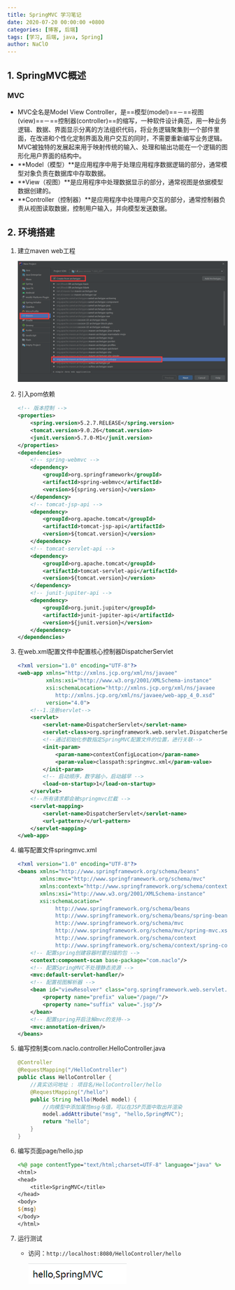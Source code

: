 ```yaml
---
title: SpringMVC 学习笔记
date: 2020-07-20 00:00:00 +0800
categories: [博客, 后端]
tags: [学习, 后端, java, Spring] 
author: NaClO
---
```


## 1. SpringMVC概述

### MVC

* MVC全名是Model View Controller，是==模型(model)==－==视图(view)==－==控制器(controller)==的缩写，一种软件设计典范，用一种业务逻辑、数据、界面显示分离的方法组织代码，将业务逻辑聚集到一个部件里面，在改进和个性化定制界面及用户交互的同时，不需要重新编写业务逻辑。MVC被独特的发展起来用于映射传统的输入、处理和输出功能在一个逻辑的图形化用户界面的结构中。
* **Model（模型）**是应用程序中用于处理应用程序数据逻辑的部分，通常模型对象负责在数据库中存取数据。
* **View（视图）**是应用程序中处理数据显示的部分，通常视图是依据模型数据创建的。
* **Controller（控制器）**是应用程序中处理用户交互的部分，通常控制器负责从视图读取数据，控制用户输入，并向模型发送数据。

## 2. 环境搭建

1. 建立maven web工程

   ![创建maven-web项目](SpringMVC-study/创建maven-web项目.png)

2. 引入pom依赖

   ````xml
   <!-- 版本控制 -->
   <properties>
       <spring.version>5.2.7.RELEASE</spring.version>
       <tomcat.version>9.0.26</tomcat.version>
       <junit.version>5.7.0-M1</junit.version>
   </properties>
   <dependencies>
       <!-- spring-webmvc -->
       <dependency>
           <groupId>org.springframework</groupId>
           <artifactId>spring-webmvc</artifactId>
           <version>${spring.version}</version>
       </dependency>
       <!-- tomcat-jsp-api -->
       <dependency>
           <groupId>org.apache.tomcat</groupId>
           <artifactId>tomcat-jsp-api</artifactId>
           <version>${tomcat.version}</version>
       </dependency>
       <!-- tomcat-servlet-api -->
       <dependency>
           <groupId>org.apache.tomcat</groupId>
           <artifactId>tomcat-servlet-api</artifactId>
           <version>${tomcat.version}</version>
       </dependency>
       <!-- junit-jupiter-api -->
       <dependency>
           <groupId>org.junit.jupiter</groupId>
           <artifactId>junit-jupiter-api</artifactId>
           <version>${junit.version}</version>
       </dependency>
   </dependencies>
   
   ````

3. 在web.xml配置文件中配置核心控制器DispatcherServlet

   ````xml
   <?xml version="1.0" encoding="UTF-8"?>
   <web-app xmlns="http://xmlns.jcp.org/xml/ns/javaee"
            xmlns:xsi="http://www.w3.org/2001/XMLSchema-instance"
            xsi:schemaLocation="http://xmlns.jcp.org/xml/ns/javaee
               http://xmlns.jcp.org/xml/ns/javaee/web-app_4_0.xsd"
            version="4.0">
       <!--1.注册servlet-->
       <servlet>
           <servlet-name>DispatcherServlet</servlet-name>
           <servlet-class>org.springframework.web.servlet.DispatcherServlet</servlet-class>
           <!--通过初始化参数指定SpringMVC配置文件的位置，进行关联-->
           <init-param>
               <param-name>contextConfigLocation</param-name>
               <param-value>classpath:springmvc.xml</param-value>
           </init-param>
           <!-- 启动顺序，数字越小，启动越早 -->
           <load-on-startup>1</load-on-startup>
       </servlet>
       <!--所有请求都会被springmvc拦截 -->
       <servlet-mapping>
           <servlet-name>DispatcherServlet</servlet-name>
           <url-pattern>/</url-pattern>
       </servlet-mapping>
   </web-app>
   ````

4. 编写配置文件springmvc.xml

   ````xml
   <?xml version="1.0" encoding="UTF-8"?>
   <beans xmlns="http://www.springframework.org/schema/beans"
          xmlns:mvc="http://www.springframework.org/schema/mvc"
          xmlns:context="http://www.springframework.org/schema/context"
          xmlns:xsi="http://www.w3.org/2001/XMLSchema-instance"
          xsi:schemaLocation="
               http://www.springframework.org/schema/beans
               http://www.springframework.org/schema/beans/spring-beans.xsd
               http://www.springframework.org/schema/mvc
               http://www.springframework.org/schema/mvc/spring-mvc.xsd
               http://www.springframework.org/schema/context
               http://www.springframework.org/schema/context/spring-context.xsd">
       <!-- 配置spring创建容器时要扫描的包 -->
       <context:component-scan base-package="com.naclo"/>
       <!-- 配置SpringMVC不处理静态资源 -->
       <mvc:default-servlet-handler/>
       <!-- 配置视图解析器 -->
       <bean id="viewResolver" class="org.springframework.web.servlet.view.InternalResourceViewResolver">
           <property name="prefix" value="/page/"/>
           <property name="suffix" value=".jsp"/>
       </bean>
       <!-- 配置spring开启注解mvc的支持-->
       <mvc:annotation-driven/>
   </beans>
   ````

5. 编写控制类com.naclo.controller.HelloController.java

   ````java
   @Controller
   @RequestMapping("/HelloController")
   public class HelloController {
       //真实访问地址 : 项目名/HelloController/hello
       @RequestMapping("/hello")
       public String hello(Model model) {
           //向模型中添加属性msg与值，可以在JSP页面中取出并渲染
           model.addAttribute("msg", "hello,SpringMVC");
           return "hello";
       }
   }
   ````

6. 编写页面page/hello.jsp

   ````jsp
   <%@ page contentType="text/html;charset=UTF-8" language="java" %>
   <html>
   <head>
       <title>SpringMVC</title>
   </head>
   <body>
   ${msg}
   </body>
   </html>
   ````

7. 运行测试

   * 访问：`http://localhost:8080/HelloController/hello`

     <img src="SpringMVC-study/image-20200708190500585.png" alt="image-20200708190500585"/>